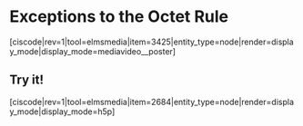 <div style="float:right;margin:auto"><ebook-button title="Exceptions to the Octet Rule" link="https://genchem.science.psu.edu/07-5-octet-rule-exceptions"></ebook-button></div>




# Exceptions to the Octet Rule

[ciscode|rev=1|tool=elmsmedia|item=3425|entity_type=node|render=display_mode|display_mode=mediavideo__poster]


## Try it!
[ciscode|rev=1|tool=elmsmedia|item=2684|entity_type=node|render=display_mode|display_mode=h5p]